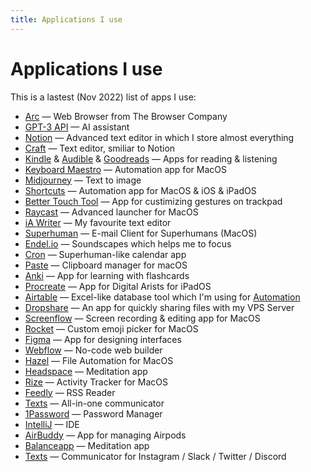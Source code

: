```yaml
---
title: Applications I use
---
```


# Applications I use

This is a lastest (Nov 2022) list of apps I use:

- [Arc](https://arc.net/) — Web Browser from The Browser Company
- [GPT-3 API](beta.openai.com) — AI assistant
- [Notion](https://www.notion.so/) — Advanced text editor in which I store almost everything
- [Craft](https://craft.do/) — Text editor, smiliar to Notion
- [Kindle](https://apps.apple.com/pl/app/amazon-kindle/id302584613?l=pl) & [Audible](https://audible.com/) & [Goodreads](https://www.goodreads.com/user/show/91387486-adam-gospodarczyk) — Apps for reading & listening
- [Keyboard Maestro](https://www.keyboardmaestro.com/main/) — Automation app for MacOS
- [Midjourney](https://midjourney.com/) — Text to image
- [Shortcuts](https://apps.apple.com/us/app/shortcuts/id915249334) — Automation app for MacOS & iOS & iPadOS
- [Better Touch Tool](https://folivora.ai/) — App for custimizing gestures on trackpad
- [Raycast](https://www.raycast.com/) — Advanced launcher for MacOS
- [iA Writer](ia.net) — My favourite text editor
- [Superhuman](https://superhuman.com/) — E-mail Client for Superhumans (MacOS)
- [Endel.io](https://endel.io/) — Soundscapes which helps me to focus
- [Cron](https://cron.com/) — Superhuman-like calendar app
- [Paste](https://setapp.com/apps/paste) — Clipboard manager for macOS
- [Anki](https://ankiweb.net/) — App for learning with flashcards
- [Procreate](https://apps.apple.com/us/app/procreate/id425073498) — App for Digital Arists for iPadOS
- [Airtable](https://airtable.com/) — Excel-like database tool which I'm using for [Automation](Automation.md)
- [Dropshare](https://dropshare.app/) — An app for quickly sharing files with my VPS Server
- [Screenflow](http://www.telestream.net/screenflow/overview.htm) — Screen recording & editing app for MacOS
- [Rocket](https://matthewpalmer.net/rocket/) — Custom emoji picker for MacOS
- [Figma](https://figma.com/) — App for designing interfaces
- [Webflow](https://webflow.com/) — No-code web builder
- [Hazel](https://www.noodlesoft.com/) — File Automation for MacOS
- [Headspace](https://headspace.com/) — Meditation app
- [Rize](https://rize.io/) — Activity Tracker for MacOS
- [Feedly](https://feedly.com/) — RSS Reader
- [Texts](https://texts.com/) — All-in-one communicator
- [1Password](https://1password.com/) — Password Manager
- [IntelliJ](https://www.jetbrains.com/idea/) — IDE
- [AirBuddy](https://v2.airbuddy.app/) — App for managing Airpods
- [Balanceapp](https://www.balanceapp.com/) — Meditation app
- [Texts](https://texts.com/) — Communicator for Instagram / Slack / Twitter / Discord
